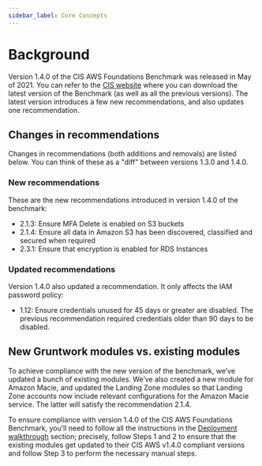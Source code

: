 ```yaml
---
sidebar_label: Core Concepts
---
```


# Background

Version 1.4.0 of the CIS AWS Foundations Benchmark was released in May of 2021. You can refer to the [CIS website](https://www.cisecurity.org/benchmark/amazon_web_services/) where you can download the latest version of the Benchmark (as well as all the previous versions). The latest version introduces a few new recommendations, and also updates one recommendation.

## Changes in recommendations

Changes in recommendations (both additions and removals) are listed below. You can think of these as a "diff"
between versions 1.3.0 and 1.4.0.

### New recommendations

These are the new recommendations introduced in version 1.4.0 of the benchmark:

- 2.1.3: Ensure MFA Delete is enabled on S3 buckets
- 2.1.4: Ensure all data in Amazon S3 has been discovered, classified and secured when required
- 2.3.1: Ensure that encryption is enabled for RDS Instances

### Updated recommendations

Version 1.4.0 also updated a recommendation. It only affects the IAM password policy:

- 1.12: Ensure credentials unused for 45 days or greater are disabled. The previous recommendation required credentials older than 90 days to be disabled.

## New Gruntwork modules vs. existing modules

To achieve compliance with the new version of the benchmark, we’ve updated a bunch of existing modules. We’ve also
created a new module for Amazon Macie, and updated the Landing Zone modules so that Landing Zone accounts now
include relevant configurations for the Amazon Macie service. The latter will satisfy the recommendation 2.1.4.

To ensure compliance with version 1.4.0 of the CIS AWS Foundations Benchmark, you’ll need to follow all the
instructions in the [Deployment walkthrough](./deployment-walkthrough/step-1-update-references-to-the-gruntwork-infrastructure-as-code-library.md) section; precisely, follow Steps 1 and 2 to ensure that
the existing modules get updated to their CIS AWS v1.4.0 compliant versions and follow Step 3 to perform the
necessary manual steps.


<!-- ##DOCS-SOURCER-START
{"sourcePlugin":"local-copier","hash":"7d268f35eb0dde2c125ed3ce6289d575"}
##DOCS-SOURCER-END -->
